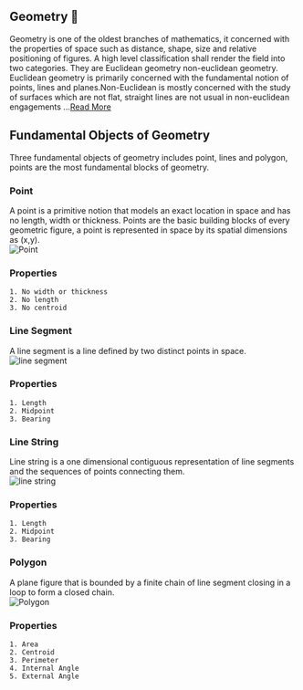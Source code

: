 ## Geometry :triangular_ruler:  
Geometry is one of the oldest branches of mathematics, it concerned with the properties of space such as 
distance, shape, size and relative positioning of figures. A high level classification shall render the field
into two categories. They are Euclidean geometry non-euclidean geometry. Euclidean geometry is primarily concerned
with the fundamental notion of points, lines and planes.Non-Euclidean is mostly concerned with the study of surfaces
which are not flat, straight lines are not usual in non-euclidean engagements ...[Read More](https://en.wikipedia.org/wiki/Geometry)  

## Fundamental Objects of Geometry
Three fundamental objects of geometry includes point, lines and polygon, points are the most fundamental 
blocks of geometry.  

### Point 
A point is a primitive notion that models an exact location in space and has no length, width or thickness.
Points are the basic building blocks of every geometric figure, a point is represented in space by its spatial 
dimensions as (x,y).  
![Point](https://encrypted-tbn0.gstatic.com/images?q=tbn:ANd9GcRegNSRT5ckAhKaTJBYBkUgNNAe2Ojex4xAdF4VfpXGjTv3q4rKDsu93Oo1_DZq1djhGqo&usqp=CAU)  
### Properties
```
1. No width or thickness 
2. No length
3. No centroid
```
### Line Segment
A line segment is a line defined by two distinct points in space.  
![line segment](https://ccssmathanswers.com/wp-content/uploads/2021/04/line-segment.jpg)

### Properties
```
1. Length
2. Midpoint
3. Bearing
```
### Line String  
Line string is a one dimensional contiguous representation of line segments and the sequences of points connecting them.  
![line string](https://spin.atomicobject.com/wp-content/uploads/Screen-Shot-2020-08-16-at-10.52.17-AM-590x224.png)
### Properties
```
1. Length
2. Midpoint
3. Bearing
```
### Polygon
A plane figure that is bounded by a finite chain of line segment closing in a loop to form a closed chain.  
![Polygon](https://upload.wikimedia.org/wikipedia/commons/thumb/0/01/Regular_polygon_5_annotated.svg/330px-Regular_polygon_5_annotated.svg.png)

### Properties
```
1. Area
2. Centroid
3. Perimeter
4. Internal Angle
5. External Angle
```